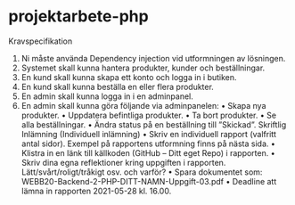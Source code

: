 # projektarbete-php

Kravspecifikation
1. Ni måste använda Dependency injection vid utformningen av lösningen.
2. Systemet skall kunna hantera produkter, kunder och beställningar.
3. En kund skall kunna skapa ett konto och logga in i butiken.
4. En kund skall kunna beställa en eller flera produkter.
5. En admin skall kunna logga in i en adminpanel.
6. En admin skall kunna göra följande via adminpanelen:
  • Skapa nya produkter.
  • Uppdatera befintliga produkter.
  • Ta bort produkter.
  • Se alla beställningar.
  • Ändra status på en beställning till ”Skickad”.
Skriftlig Inlämning (Individuell inlämning)
  • Skriv en individuell rapport (valfritt antal sidor).
Exempel på rapportens utformning finns på nästa sida.
  • Klistra in en länk till källkoden (GitHub – Ditt eget Repo) i rapporten.
  • Skriv dina egna reflektioner kring uppgiften i rapporten.
Lätt/svårt/roligt/tråkigt osv. och varför?
  • Spara dokumentet som:
WEBB20-Backend-2-PHP-DITT-NAMN-Uppgift-03.pdf
  • Deadline att lämna in rapporten 2021-05-28 kl. 16.00.
